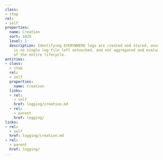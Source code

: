 ```yaml
---
class:
- stop
rel:
- self
properties:
  name: Creation
  sort: 1829
  level: 1
  description: Identifying EVERYWHERE logs are created and stored, ensuring that there
    is no single log file left untouched, and not aggregated and evaluated as part
    of the entire lifecycle.
entities:
- class:
  - stop
  rel:
  - self
  properties:
    name: Creation
  links:
  - rel:
    - self
    href: logging/creation.md
  - rel:
    - parent
    href: logging/
links:
- rel:
  - self
  href: logging/creation.md
- rel:
  - parent
  href: logging/
...
```

